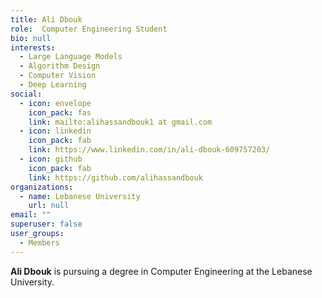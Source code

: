 ```yaml
---
title: Ali Dbouk
role:  Computer Engineering Student
bio: null
interests:
  - Large Language Models
  - Algorithm Design
  - Computer Vision
  - Deep Learning
social:
  - icon: envelope
    icon_pack: fas
    link: mailto:alihassandbouk1 at gmail.com
  - icon: linkedin
    icon_pack: fab
    link: https://www.linkedin.com/in/ali-dbouk-609757203/
  - icon: github
    icon_pack: fab
    link: https://github.com/alihassandbouk
organizations:
  - name: Lebanese University
    url: null
email: ""
superuser: false
user_groups:
  - Members
---
```

**Ali Dbouk** is pursuing a degree in Computer Engineering at the Lebanese University.

